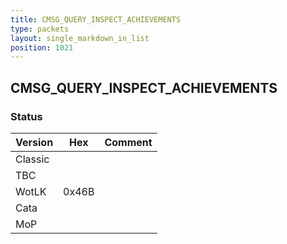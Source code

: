```yaml
---
title: CMSG_QUERY_INSPECT_ACHIEVEMENTS
type: packets
layout: single_markdown_in_list
position: 1021
---
```


## CMSG_QUERY_INSPECT_ACHIEVEMENTS

### Status

Version    | Hex        | Comment
---------- | ---------- | ---------- 
Classic    |            |
TBC        |            |
WotLK      | 0x46B      | 
Cata       |            |
MoP        |            |